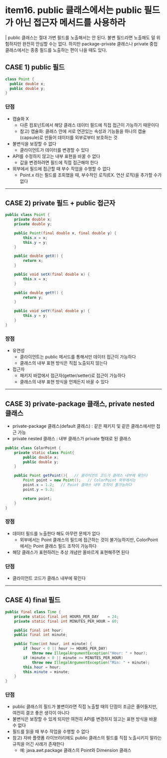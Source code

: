 # item16. public 클래스에서는 public 필드가 아닌 접근자 메서드를 사용하라
| public 클래스는 절대 가변 필드를 노출해서는 안 된다. 불변 필드라면 노출해도 덜 위험하지만 완전히 안심할 수는 없다. 하지만 package-private 클래스나 private 중첩 클래스에서는 종종 필드를 노출하는 편이 나을 때도 있다.

## CASE 1) public 필드
```java
class Point {
  public double x;
  public double y;
}
```

### 단점
- 캡슐화 X
    - 다른 컴포넌트에서 해당 클래스 데이터 필드에 직접 접근이 가능하기 때문이다
    - 참고) 캡슐화: 클래스 안에 서로 연관있는 속성과 기능들을 하나의 캡슐(capsule)로 만들어 데이터를 외부로부터 보호하는 것
- 불변식을 보장할 수 없다
    - 클라이언트가 데이터를 변경할 수 있다
- API를 수정하지 않고는 내부 표현을 바꿀 수 없다
    - 값을 변경하려면 필드에 직접 접근해야 한다
- 외부에서 필드에 접근할 때 부수 작업을 수행할 수 없다
    - Point.x 라는 필드를 조회했을 때, 부수적인 로직(EX. 연산 로직)을 추가할 수가 없다

---

## CASE 2) private 필드 + public 접근자
```java
public class Point {
    private double x;
    private double y;

    public Point(final double x, final double y) {
        this.x = x;
        this.y = y;
    }

    public double getX() {
        return x;
    }

    public void setX(final double x) {
        this.x = x;
    }

    public double getY() {
        return y;
    }

    public void setY(final double y) {
        this.y = y;
    }
}
```

### 장점
- 유연성
    - 클라이언트는 public 메서드를 통해서만 데이터 접근이 가능하다
    - 클래스의 내부 표현 방식은 직접 노출되지 않는다
- 접근자
    - 패키지 바깝에서 접근자(getter/setter)로 접근이 가능하다
    - 클래스의 내부 표현 방식을 언제든지 바꿀 수 있다

---

## CASE 3) private-package 클래스, private nested 클래스
- private-package 클래스(default 클래스) : 같은 패키지 및 같은 클래스에서만 접근 가능
- private nested 클래스 : 내부 클래스가 private 형태로 된 클래스

```java
public class ColorPoint {
    private static class Point{
        public double x;
        public double y;
    }

    public Point getPoint(){   // 클라이언트 코드가 클래스 내부에 묶인다
        Point point = new Point();   // ColorPoint 외부에서는 
        point.x = 1.2;   // Point 클래스 내부 조작이 불가능하다
        point.y = 5.3;

        return point; 
    }
}
```

### 장점
- 데이터 필드를 노출한다 해도 아무런 문제가 없다
    - 외부에서는 Point 클래스의 필드에 접근하는 것이 불가능하지만, ColorPoint에서는 Point 클래스 필드 조작이 가능하다
- 해당 클래스가 표현하려는 추상 개념만 올바르게 표현해주면 된다

### 단점
- 클라이언트 코드가 클래스 내부에 묶인다

---

## CASE 4) final 필드
```java
public final class Time {
    private static final int HOURS_PER_DAY    = 24;
    private static final int MINUTES_PER_HOUR = 60;

    public final int hour;
    public final int minute;

    public Time(int hour, int minute) {
        if (hour < 0 || hour >= HOURS_PER_DAY)
            throw new IllegalArgumentException("Hour: " + hour);
        if (minute < 0 || minute >= MINUTES_PER_HOUR)
            throw new IllegalArgumentException("Min: " + minute);
        this.hour = hour;
        this.minute = minute;
    }
}
```

### 단점
- public 클래스의 필드가 불변이라면 직접 노출할 때의 단점이 조금은 줄어들지만, 여전히 결코 좋은 생각이 아니다
- 불변식은 보장할 수 있게 되지만 여전히 API를 변경하지 않고는 표현 방식을 바꿀 수 없다
- 필드를 읽을 때 부수 작업을 수행할 수 없다
- 참고) 자바 플랫폼 라이브러리에도 public 클래스의 필드를 직접 노출시키지 말라는 규칙을 어긴 사례가 존재한다
    - 예: java.awt.package 클래스의 Point와 Dimension 클래스
